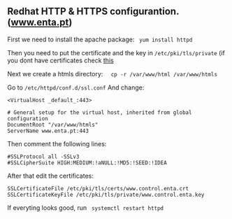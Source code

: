 ## Redhat HTTP & HTTPS configurantion. (www.enta.pt)

First we need to install the apache package:
``  yum install httpd ``

Then you need to put the certificate and the key in `` /etc/pki/tls/private `` (if you dont have certificates check [this](https://github.com/Rodrigo-Serpa/AWS-Project/blob/main/Debian/Certificates.md)

Next we create a htmls directory: ``  cp -r /var/www/html /var/www/htmls``

Go to `` /etc/httpd/conf.d/ssl.conf ``
And change:
```
<VirtualHost _default_:443>

# General setup for the virtual host, inherited from global configuration
DocumentRoot "/var/www/htmls"
ServerName www.enta.pt:443
 ```
 Then comment the following lines:
 ```
#SSLProtocol all -SSLv3
#SSLCipherSuite HIGH:MEDIUM:!aNULL:!MD5:!SEED:!IDEA
```
After that edit the certificates:
```
SSLCertificateFile /etc/pki/tls/certs/www.control.enta.crt
SSLCertificateKeyFile /etc/pki/tls/private/www.control.enta.key
```
If everyting looks good, run ``  systemctl restart httpd ``
